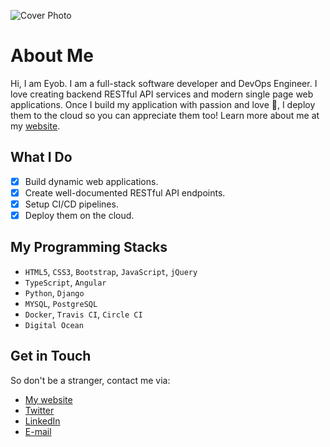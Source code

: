 ![Cover Photo](https://source.unsplash.com/collection/12174478/)
# About Me

Hi, I am Eyob. I am a full-stack software developer and DevOps Engineer. I love creating backend RESTful API services and modern single page web applications. Once I build my application with passion and love :green_heart:, I deploy them to the cloud so you can appreciate them too! Learn more about me at my [website](www.eyob.tech).

## What I Do
- [x] Build dynamic web applications.
- [x] Create well-documented RESTful API endpoints.
- [x] Setup CI/CD pipelines.
- [x] Deploy them on the cloud.

## My Programming Stacks
* `HTML5`, `CSS3`, `Bootstrap`, `JavaScript`, `jQuery`
* `TypeScript`, `Angular`
* `Python`, `Django`
* `MYSQL`, `PostgreSQL`
* `Docker`, `Travis CI`, `Circle CI`
* `Digital Ocean`

##  Get in Touch
So don't be a stranger, contact me via:
* [My website](https://www.eyob.tech)
* [Twitter](https://twitter/eyobofficial)
* [LinkedIn](https://www.linkedin.com/in/eyob-tariku/)
* [E-mail](mailto:hello@eyob.tech)
